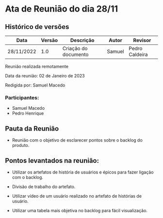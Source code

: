 # Ata de Reunião do dia 28/11

## Histórico de versões
| Data       | Versão | Descrição            | Autor                                         | Revisor                                      |
| ---------- | ------ | -------------------- | --------------------------------------------- | -------------------------------------------- |
| 28/11/2022 | 1.0    | Criação do documento | Samuel | Pedro Caldeira |

Reunião realizada remotamente

Data da reunião: 02 de Janeiro de 2023

Redigida por: Samuel Macedo

### Participantes:

- Samuel Macedo
- Pedro Henrique

## Pauta da Reunião

- Reunião com o objetivo de esclarecer pontos sobre o backlog do produto.

## Pontos levantados na reunião:
 

- Utilizar os artefatos de história de usuários e épicos para fazer ligação com o backlog. 

- Divisão de trabalho do artefato. 

- Utilizar vídeo de um usuário realizado no artefato de histórias de usuário. 

- Utilizar uma tabela mais objetiva no backlog para fácil visualização. 



